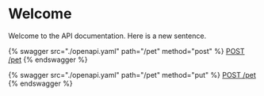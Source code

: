 # Welcome

Welcome to the API documentation.
Here is a new sentence.

{% swagger src="./openapi.yaml" path="/pet" method="post" %}
[POST /pet](./openapi.yaml)
{% endswagger %}

{% swagger src="./openapi.yaml" path="/pet" method="put" %}
[POST /pet](./openapi.yaml)
{% endswagger %}
